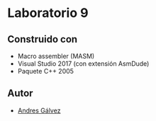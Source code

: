 # Laboratorio 9
## Construido con
* Macro assembler (MASM)
* Visual Studio 2017 (con extensión AsmDude)
* Paquete C++ 2005
## Autor
* [Andres Gálvez](https://github.com/AndresSGalvezA)